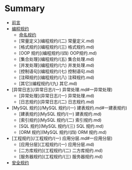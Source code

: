 # Summary

* [前言](README.md)
* [编程规约](/编程规约/(一)命名规约.md#ming-ming-gui-yue)
  * [命名规约](编程规约/(一)命名规约.md)
  * [常量定义](编程规约/(二) 常量定义.md)
  * [格式规约](编程规约/(三) 格式规约.md)
  * [OOP 规约](编程规约/(四) OOP规约.md)
  * [集合处理](编程规约/(五) 集合处理.md)
  * [并发处理](编程规约/(六) 并发处理.md)
  * [控制语句](编程规约/(七) 控制语句.md)
  * [注释规约](编程规约/(八) 注释规约.md)
  * [其它](编程规约/(九) 其它.md)
* [异常日志](/异常日志/(一) 异常处理.md#一异常处理)
  * [异常处理](异常日志/(一) 异常处理.md)
  * [日志规约](异常日志/(二) 日志规约.md)
* [MySQL 规约](/MySQL 规约/(一) 建表规约.md#一建表规约)
  * [建表规约](MySQL 规约/(一) 建表规约.md)
  * [索引规约](MySQL 规约/(二) 索引规约.md)
  * [SQL 规约](MySQL 规约/(三) SQL 规约.md)
  * [ORM 规约](MySQL 规约/(四) ORM 规约.md)
* [工程规约](/工程规约/(一) 应用分层.md#一应用分层)
  * [应用分层](工程规约/(一) 应用分层.md)
  * [二方库规约](工程规约/(二) 二方库规约.md)
  * [服务器规约](工程规约/(三) 服务器规约.md)
* [安全规约](安全规约/安全规约.md)

